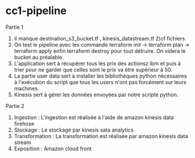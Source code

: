 # cc1-pipeline

Partie 1 
1) Il manque destination_s3_bucket.tf , kinesis_datastream.tf
2)cf fichiers
3) On test le pipeline avec les commande terraform init -> terraform plan -> terraform apply enfin terraform destroy pour tout détruire. On videra le bucket au préalable.
4) L'application sert à récupérer tous les prix des actionsz ibm et puis à trier pour ne garder que celles sont le prix va être supérieur à 50.
5) La partie user data sert à installer les bibliothèques python nécessaires à l'exécution du script que tous les users n'ont pas forcément sur leurs machines
6) Kinesis sert à gérer les données envoyées par notre scripte python. 


Partie 2
1) Ingestion : L'ingestion est réalisée à l'aide de amazon kinesis data firehose
2) Stockage : Le stockage par kinesis sata analytics
3) Transformation : La transformation est réalisée par amazon kinesis data stream
4) Exposition : Amazon cloud front
